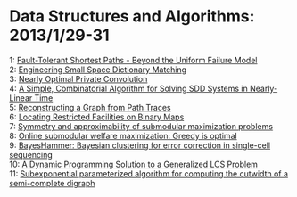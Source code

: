 # Data Structures and Algorithms: 2013/1/29-31  
1: [Fault-Tolerant Shortest Paths - Beyond the Uniform Failure Model](https://doi.org/10.48550/arXiv.1301.6299)  
2: [Engineering Small Space Dictionary Matching](https://doi.org/10.48550/arXiv.1301.6428)  
3: [Nearly Optimal Private Convolution](https://doi.org/10.48550/arXiv.1301.6447)  
4: [A Simple, Combinatorial Algorithm for Solving SDD Systems in  Nearly-Linear Time](https://doi.org/10.48550/arXiv.1301.6628)  
5: [Reconstructing a Graph from Path Traces](https://doi.org/10.48550/arXiv.1301.6916)  
6: [Locating Restricted Facilities on Binary Maps](https://doi.org/10.48550/arXiv.0809.3528)  
7: [Symmetry and approximability of submodular maximization problems](https://doi.org/10.48550/arXiv.1110.4860)  
8: [Online submodular welfare maximization: Greedy is optimal](https://doi.org/10.48550/arXiv.1204.1025)  
9: [BayesHammer: Bayesian clustering for error correction in single-cell  sequencing](https://doi.org/10.48550/arXiv.1211.2756)  
10: [A Dynamic Programming Solution to a Generalized LCS Problem](https://doi.org/10.48550/arXiv.1301.7183)  
11: [Subexponential parameterized algorithm for computing the cutwidth of a  semi-complete digraph](https://doi.org/10.48550/arXiv.1301.7314)  